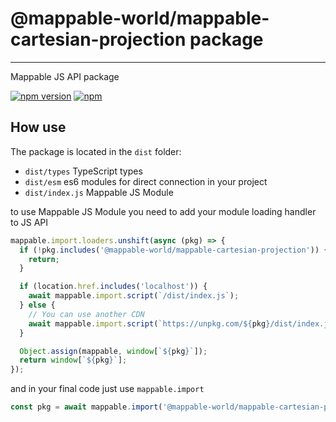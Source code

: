 # @mappable-world/mappable-cartesian-projection package

---

Mappable JS API package

[![npm version](https://badge.fury.io/js/@mappable-world/mappable-cartesian-projection.svg)](https://badge.fury.io/js/@mappable-world/mappable-cartesian-projection)
[![npm](https://img.shields.io/npm/dm/@mappable-world/mappable-cartesian-projection.svg)](https://www.npmjs.com/package/@mappable-world/mappable-cartesian-projection)

## How use

The package is located in the `dist` folder:

- `dist/types` TypeScript types
- `dist/esm` es6 modules for direct connection in your project
- `dist/index.js` Mappable JS Module

to use Mappable JS Module you need to add your module loading handler to JS API

```js
mappable.import.loaders.unshift(async (pkg) => {
  if (!pkg.includes('@mappable-world/mappable-cartesian-projection')) {
    return;
  }

  if (location.href.includes('localhost')) {
    await mappable.import.script(`/dist/index.js`);
  } else {
    // You can use another CDN
    await mappable.import.script(`https://unpkg.com/${pkg}/dist/index.js`);
  }

  Object.assign(mappable, window[`${pkg}`]);
  return window[`${pkg}`];
});
```

and in your final code just use `mappable.import`

```js
const pkg = await mappable.import('@mappable-world/mappable-cartesian-projection')
```
